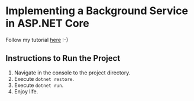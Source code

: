 # Implementing a Background Service in ASP.NET Core

Follow my tutorial [here](https://www.vainolo.com/2020/10/04/implementing-a-background-task-in-c-asp-net-core/) :-)

## Instructions to Run the Project

1. Navigate in the console to the project directory.
1. Execute `dotnet restore`.
1. Execute `dotnet run`.
1. Enjoy life.

